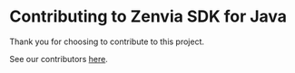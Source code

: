 # Contributing to Zenvia SDK for Java

Thank you for choosing to contribute to this project.

See our contributors [here](https://github.com/zenvia/zenvia-sdk-java/graphs/contributors).
